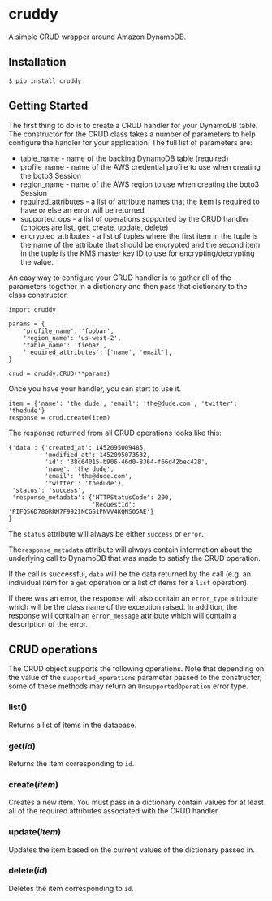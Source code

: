# cruddy

A simple CRUD wrapper around Amazon DynamoDB.

## Installation

```
$ pip install cruddy
```

## Getting Started

The first thing to do is to create a CRUD handler for your DynamoDB table.  The
constructor for the CRUD class takes a number of parameters to help configure
the handler for your application.  The full list of parameters are:

* table_name - name of the backing DynamoDB table (required)
* profile_name - name of the AWS credential profile to use when creating the
  boto3 Session
* region_name - name of the AWS region to use when creating the boto3 Session
* required_attributes - a list of attribute names that the item is required to
  have or else an error will be returned
* supported_ops - a list of operations supported by the CRUD handler
  (choices are list, get, create, update, delete)
* encrypted_attributes - a list of tuples where the first item in the tuple is
  the name of the attribute that should be encrypted and the second
  item in the tuple is the KMS master key ID to use for
  encrypting/decrypting the value.

An easy way to configure your CRUD handler is to gather all of the parameters
together in a dictionary and then pass that dictionary to the class
constructor.

```
import cruddy

params = {
    'profile_name': 'foobar',
    'region_name': 'us-west-2',
    'table_name': 'fiebaz',
    'required_attributes': ['name', 'email'],
}

crud = cruddy.CRUD(**params)
```

Once you have your handler, you can start to use it.

```
item = {'name': 'the dude', 'email': 'the@dude.com', 'twitter': 'thedude'}
response = crud.create(item)
```

The response returned from all CRUD operations looks like this:

```
{'data': {'created_at': 1452095009485,
          'modified_at': 1452095073532,
          'id': '38c64015-b906-46d0-8364-f66d42bec428',
          'name': 'the dude',
          'email': 'the@dude.com',
          'twitter': 'thedude'},
 'status': 'success',
 'response_metadata': {'HTTPStatusCode': 200,
                       'RequestId': 'PIFQ56D78GRRM7F992INCGS1PNVV4KQNSO5AE'}
}
```

The ``status`` attribute will always be either ``success`` or ``error``.

The``response_metadata`` attribute will always contain information about the
underlying call to DynamoDB that was made to satisfy the CRUD operation.

If the call is successful, ``data`` will be the data returned by the call
(e.g. an individual item for a ``get`` operation or a list of items for a
``list`` operation).

If there was an error, the response will also contain an ``error_type``
attribute which will be the class name of the exception raised.  In addition,
the response will contain an ``error_message`` attribute which will contain a
description of the error.

## CRUD operations

The CRUD object supports the following operations.  Note that depending on the
value of the ``supported_operations`` parameter passed to the constructor, some
of these methods may return an ``UnsupportedOperation`` error type.

### list()

Returns a list of items in the database.

### get(*id*)

Returns the item corresponding to ``id``.

### create(*item*)

Creates a new item.  You must pass in a dictionary contain values for at least
all of the required attributes associated with the CRUD handler.

### update(*item*)

Updates the item based on the current values of the dictionary passed in.

### delete(*id*)

Deletes the item corresponding to ``id``.


